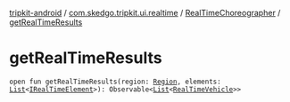 [tripkit-android](../../index.md) / [com.skedgo.tripkit.ui.realtime](../index.md) / [RealTimeChoreographer](index.md) / [getRealTimeResults](./get-real-time-results.md)

# getRealTimeResults

`open fun getRealTimeResults(region: `[`Region`](../../com.skedgo.android.common.model/-region/index.md)`, elements: `[`List`](https://kotlinlang.org/api/latest/jvm/stdlib/kotlin.collections/-list/index.html)`<`[`IRealTimeElement`](../../com.skedgo.android.common.agenda/-i-real-time-element/index.md)`>): Observable<`[`List`](https://kotlinlang.org/api/latest/jvm/stdlib/kotlin.collections/-list/index.html)`<`[`RealTimeVehicle`](../../skedgo.tripkit.routing/-real-time-vehicle/index.md)`>>`